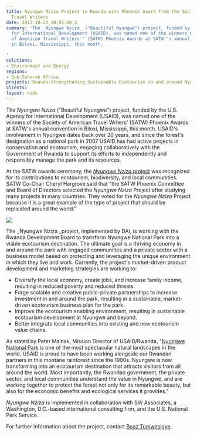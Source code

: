 ```yaml
---
title: Nyungwe Nziza Project in Rwanda wins Phoenix Award from the Society of American
  Travel Writers
date: 2013-10-23 18:05:00 Z
summary: 'The _Nyungwe Nziza_ ("Beautiful Nyungwe") project, funded by the U.S. Agency
  for International Development (USAID), was named one of the winners of the Society
  of American Travel Writers'' (SATW) Phoenix Awards at SATW''s annual convention
  in Biloxi, Mississippi, this month.

'
solutions:
- Environment and Energy
regions:
- Sub-Saharan Africa
projects: Rwanda—Strengthening Sustainable Ecotourism in and around Nyungwe National
clients: 
layout: node
---
```


The _Nyungwe Nziza_ ("Beautiful Nyungwe") project, funded by the U.S. Agency for International Development (USAID), was named one of the winners of the Society of American Travel Writers' (SATW) Phoenix Awards at SATW's annual convention in Biloxi, Mississippi, this month. USAID's involvement in Nyungwe dates back over 20 years, and since the forest's designation as a national park in 2007 USAID has had active projects in conservation and ecotourism, engaging collaboratively with the Government of Rwanda to support its efforts to independently and responsibly manage the park and its resources.

At the SATW awards ceremony, the [_Nyungwe Nziza_ project][1] was recognized for its contributions to ecotourism, biodiversity, and local communities. SATW Co-Chair Cheryl Hargrove said that "the SATW Phoenix Committee and Board of Directors selected the _Nyungwe Nziza_ Project after studying many projects in many countries. They voted for the _Nyungwe Nziza_ Project because it is a great example of the type of project that should be replicated around the world."

![][2]

The _Nyungwe Nziza _project, implemented by DAI, is working with the Rwanda Development Board to transform Nyungwe National Park into a viable ecotourism destination. The ultimate goal is a thriving economy in and around the park with engaged communities and a private sector with a business model based on protecting and leveraging the unique environment in which they live and work. Currently, the project's market-driven product development and marketing strategies are working to:

* Diversify the local economy, create jobs, and increase family income, resulting in reduced poverty and reduced threats.
* Forge scalable and creative public-private partnerships to increase investment in and around the park, resulting in a sustainable, market-driven ecotourism business plan for the park.
* Improve the ecotourism enabling environment, resulting in sustainable ecotourism development at Nyungwe and beyond.
* Better integrate local communities into existing and new ecotourism value chains.

As stated by Peter Malnak, Mission Director of USAID/Rwanda, "[Nyungwe National Park][3] is one of the most spectacular natural landscapes in the world. USAID is proud to have been working alongside our Rwandan partners in this montane rainforest since the 1980s. Nyungwe is now transforming into an ecotourism destination that attracts visitors from all around the world. Most importantly, the Rwandan government, the private sector, and local communities understand the value in Nyungwe, and are working together to protect the forest not only for its remarkable beauty, but also for the economic benefits and ecological services it provides."

_Nyungwe Nziza_ is implemented in collaboration with SW Associates, a Washington, D.C.-based international consulting firm, and the U.S. National Park Service.

For further information about the project, contact [Boaz Tumwesigye][4].

[1]: /our-work/projects/rwanda-strengthening-sustainable-ecotourism-and-around-nyungwe-national-park
[2]: https://assetify-dai.com/news/Rwanda-018%28waterfall%29_0.jpg
[3]: http://nyungwepark.com/
[4]: /who-we-are/our-team/boaz-tumwesigye
